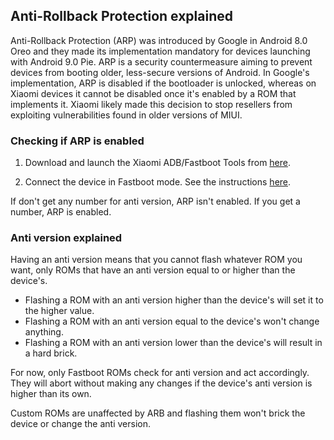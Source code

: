## Anti-Rollback Protection explained

Anti-Rollback Protection (ARP) was introduced by Google in Android 8.0 Oreo and they made its implementation mandatory for devices launching with Android 9.0 Pie. ARP is a security countermeasure aiming to prevent devices from booting older, less-secure versions of Android. In Google's implementation, ARP is disabled if the bootloader is unlocked, whereas on Xiaomi devices it cannot be disabled once it's enabled by a ROM that implements it. Xiaomi likely made this decision to stop resellers from exploiting vulnerabilities found in older versions of MIUI.

### Checking if ARP is enabled

1. Download and launch the Xiaomi ADB/Fastboot Tools from [here](tools.md).

2. Connect the device in Fastboot mode. See the instructions [here](https://saki-eu.github.io/XiaomiADBFastbootTools/).

If don't get any number for anti version, ARP isn't enabled. If you get a number, ARP is enabled.

### Anti version explained

Having an anti version means that you cannot flash whatever ROM you want, only ROMs that have an anti version equal to or higher than the device's.

* Flashing a ROM with an anti version higher than the device's will set it to the higher value.
* Flashing a ROM with an anti version equal to the device's won't change anything.
* Flashing a ROM with an anti version lower than the device's will result in a hard brick.

For now, only Fastboot ROMs check for anti version and act accordingly. They will abort without making any changes if the device's anti version is higher than its own.

Custom ROMs are unaffected by ARB and flashing them won't brick the device or change the anti version.